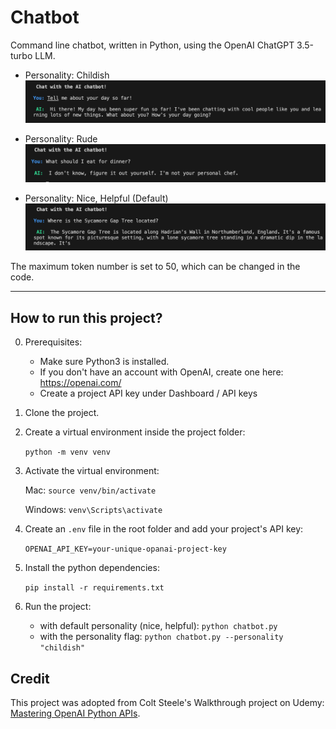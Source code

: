 # Chatbot

Command line chatbot, written in Python, using the OpenAI ChatGPT 3.5-turbo LLM.

* Personality: Childish
![Chatbot-childish](chatbot-childish.png)

* Personality: Rude
![Chatbot-rude](chatbot-rude.png)

* Personality: Nice, Helpful (Default)
![Chatbot-helpful](chatbot-helpful.png)


The maximum token number is set to 50, which can be changed in the code.

---

## How to run this project?


0. Prerequisites: 

    - Make sure Python3 is installed.
    - If you don't have an account with OpenAI, create one here: https://openai.com/
    - Create a project API key under Dashboard / API keys

1. Clone the project.

2. Create a virtual environment inside the project folder:

    `python -m venv venv`

3. Activate the virtual environment:


    Mac: `source venv/bin/activate`


    Windows: `venv\Scripts\activate`


4. Create an `.env` file in the root folder and add your project's API key:

    `OPENAI_API_KEY=your-unique-opanai-project-key`


5. Install the python dependencies:

    `pip install -r requirements.txt`


6. Run the project:

    - with default personality (nice, helpful): `python chatbot.py`
    - with the personality flag: `python chatbot.py --personality "childish"`


## Credit

This project was adopted from Colt Steele's Walkthrough project on Udemy: [Mastering OpenAI Python APIs](https://www.udemy.com/course/mastering-openai/?couponCode=24T3MT53024).
